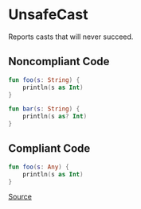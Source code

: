# UnsafeCast

Reports casts that will never succeed.

## Noncompliant Code

```kotlin
fun foo(s: String) {
    println(s as Int)
}

fun bar(s: String) {
    println(s as? Int)
}
```
## Compliant Code

```kotlin
fun foo(s: Any) {
    println(s as Int)
}
```

[Source](https://detekt.dev/docs/rules/potential-bugs#unsafecast)
